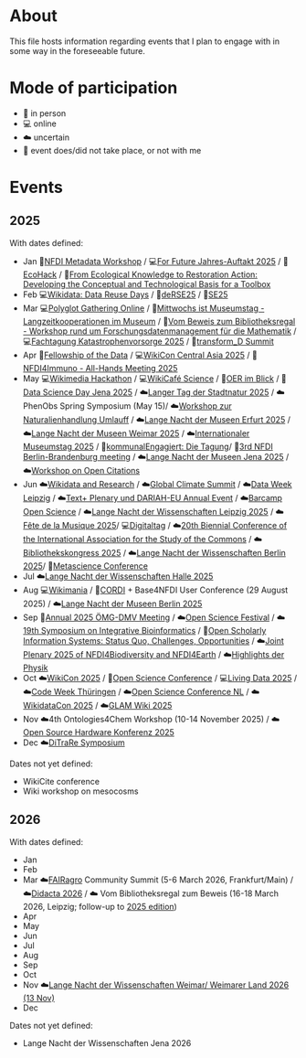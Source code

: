 # About

This file hosts information regarding events that I plan to engage with in some way in the foreseeable future.

# Mode of participation

- 🙋 in person
- 💻 online
- ☁️ uncertain
- 🚫 event does/did not take place, or not with me

# Events

## 2025

With dates defined:
  - Jan 🙋[NFDI Metadata Workshop](https://www.nfdi.de/workshop-metadata-2025/) / 💻[For Future Jahres-Auftakt 2025](https://www.for-future-buendnis.de/programm-2025/) / 🙋[EcoHack](https://www.uni-bielefeld.de/einrichtungen/zif/events/#/event/8023) / 🙋[From Ecological Knowledge to Restoration Action: Developing the Conceptual and Technological Basis for a Toolbox](https://www.uni-bielefeld.de/einrichtungen/zif/events/#/event/7878)
  - Feb 💻[Wikidata: Data Reuse Days](https://www.wikidata.org/wiki/Event:Data_Reuse_Days_2025) / 🙋[deRSE25](https://events.hifis.net/event/1741/) / 🙋[SE25](https://se2025.sdq.kastel.kit.edu/)
  - Mar 💻[Polyglot Gathering Online](https://www.polyglotgathering.com/2025/de/online/) / 🙋[Mittwochs ist Museumstag - Langzeitkooperationen im Museum](https://www.kiekeberg-museum.de/das-sind-wir/forschung/tagungen/) / 🙋[Vom Beweis zum Bibliotheksregal - Workshop rund um Forschungsdatenmanagement für die Mathematik](https://www.mis.mpg.de/events/series/vom-beweis-zum-bibliotheksregal-workshop-rund-um-forschungsdatenmanagement-fuer-die-mathematik) / 💻[Fachtagung Katastrophenvorsorge 2025](https://www.fachtagung-katastrophenvorsorge.de/) / 🙋[transform_D Summit](https://www.deutsche-stiftung-engagement-und-ehrenamt.de/d-s-e-e-de-summit/)
  - Apr 🙋[Fellowship of the Data](https://indico.leibniz-fli.de/event/10/) / 💻[WikiCon Central Asia 2025](https://meta.wikimedia.org/wiki/Central_Asian_WikiCon_2025) / 🚫[NFDI4Immuno - All-Hands Meeting 2025](https://events.hifis.net/event/2206/timetable/#20250422)
  - May 💻[Wikimedia Hackathon](https://www.mediawiki.org/wiki/Wikimedia_Hackathon_2025) / 💻[WikiCafé Science](https://fr.wikipedia.org/wiki/Projet:Wikifier_la_science/WikiCaf%C3%A9s) / 🙋[OER im Blick](https://www.oer-strategie.de/konferenz/) / 🙋[Data Science Day Jena 2025](https://indico.rz.uni-jena.de/event/206/) / ☁️[Langer Tag der Stadtnatur 2025](https://www.langertagderstadtnatur.de/home) / ☁️PhenObs Spring Symposium (May 15)/ ☁️[Workshop zur Naturalienhandlung Umlauff](https://www.museumfuernaturkunde.berlin/de/umlauff-workshop) / ☁️[Lange Nacht der Museen Erfurt 2025](https://www.nachtdermuseen.com/erfurt) / ☁️[Lange Nacht der Museen Weimar 2025](https://www.klassik-stiftung.de/ihr-besuch/veranstaltungen/lange-nacht-der-museen/) / ☁️[Internationaler Museumstag 2025](https://www.museumsbund.de/internationaler-museumstag/) / 🙋[kommunalEngagiert: Die Tagung](https://www.deutsche-stiftung-engagement-und-ehrenamt.de/aktuelles/kommunal-engagiert-die-tagung/)/ 🙋[3rd NFDI Berlin-Brandenburg meeting](https://events.hifis.net/event/2123/) / ☁️[Lange Nacht der Museen Jena 2025](https://www.nachtdermuseen.com/jena) / ☁️[Workshop on Open Citations](https://workshop-oc.github.io/)
  - Jun ☁️[Wikidata and Research](https://meta.wikimedia.org/wiki/Wikidata_and_research) / ☁️[Global Climate Summit](https://www.climate.ox.ac.uk/globalclimatesummit) / ☁️[Data Week Leipzig](https://www.dataweek.de/) / ☁️[Text+ Plenary und DARIAH-EU Annual Event](https://text-plus.org/en/aktuelles/aktuelle-infos/posts/2024-11-plenary-2025/) / ☁️[Barcamp Open Science](https://www.barcamp-open-science.eu/) / ☁️[Lange Nacht der Wissenschaften Leipzig 2025](https://www.wissen-in-leipzig.de/) / ☁️[Fête de la Musique 2025](https://www.innenstadt-jena.de/2024/03/25/fete-de-la-musique-2024/)/ 💻[Digitaltag](https://digitaltag.eu/digitaltag) / ☁️[20th Biennial Conference of the International Association for the Study of the Commons](https://2025.iasc-commons.org/) / ☁️[Bibliothekskongress 2025](https://2025.bid-kongress.de/) / ☁️[Lange Nacht der Wissenschaften Berlin 2025](https://www.langenachtderwissenschaften.de/)/ 🚫[Metascience Conference](https://metascience.info/)
  - Jul ☁️[Lange Nacht der Wissenschaften Halle 2025](https://lndwhalle.de/)
  - Aug 💻[Wikimania](https://wikimania.wikimedia.org/wiki/2025:Wikimania) / 🙋[CORDI](https://www.nfdi.de/cordi-2025/) + Base4NFDI User Conference (29 August 2025) / ☁️[Lange Nacht der Museen Berlin 2025](https://langenachtdermuseen.berlin/)
  - Sep 🙋[Annual 2025 ÖMG-DMV Meeting](https://www.jku.at/en/faculty-of-engineering-natural-sciences/organization/subject-areas/mathematics/oemg-dmv-2025/) / ☁️[Open Science Festival](https://osfestival2025.univie.ac.at/) / ☁️[19th Symposium on Integrative Bioinformatics](https://meetings.ipk-gatersleben.de/grc-ib2025/) / 🙋[Open Scholarly Information Systems: Status Quo, Challenges, Opportunities](https://www.dagstuhl.de/en/seminars/seminar-calendar/seminar-details/25381) / ☁️[Joint Plenary 2025 of NFDI4Biodiversity and NFDI4Earth](https://www.nfdi4biodiversity.org/de/events/joint-plenary-2025/) / ☁️[Highlights der Physik](https://www.highlights-physik.de/)
  - Oct ☁️[WikiCon 2025](https://de.wikipedia.org/wiki/Wikipedia:WikiCon_2025) / 🙋[Open Science Conference](https://www.open-science-conference.eu/) / 💻[Living Data 2025](https://livingdata2025.com/) / ☁️[Code Week Thüringen]( https://thueringen.codeweek.de/) / ☁️[Open Science Conference NL](https://www.openscience.nl/en/open-science-festival) / ☁️[WikidataCon 2025](https://www.wikidata.org/wiki/Event:WikidataCon_2025) / ☁️[GLAM Wiki 2025](https://meta.wikimedia.org/wiki/GLAM_Wiki_2025)
  - Nov ☁️4th Ontologies4Chem Workshop (10-14 November 2025) / ☁️[Open Source Hardware Konferenz 2025](https://www.oshop-network.de/konferenz-2025/)
  - Dec ☁️[DiTraRe Symposium ](https://www.ditrare.de/)

Dates not yet defined:
- WikiCite conference
- Wiki workshop on mesocosms
 
## 2026

With dates defined:
  - Jan
  - Feb
  - Mar  ☁️[FAIRagro](https://fairagro.net/) Community Summit (5-6 March 2026, Frankfurt/Main) / ☁️[Didacta 2026](https://www.didacta-koeln.de/) / ☁️ Vom Bibliotheksregal zum Beweis (16-18 March 2026, Leipzig; follow-up to [2025 edition](https://www.mis.mpg.de/events/series/vom-beweis-zum-bibliotheksregal-workshop-rund-um-forschungsdatenmanagement-fuer-die-mathematik))
  - Apr
  - May
  - Jun
  - Jul
  - Aug
  - Sep
  - Oct
  - Nov ☁️[Lange Nacht der Wissenschaften Weimar/ Weimarer Land 2026 (13 Nov)](https://www.weimar.de/kultur/veranstaltungen/hoehepunkte/lange-nacht-der-wissenschaften/)
  - Dec

Dates not yet defined:
- Lange Nacht der Wissenschaften Jena 2026
